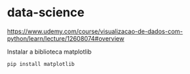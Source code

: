 # data-science
https://www.udemy.com/course/visualizacao-de-dados-com-python/learn/lecture/12608074#overview

Instalar a biblioteca matplotlib
~~~python
pip install matplotlib
~~~

